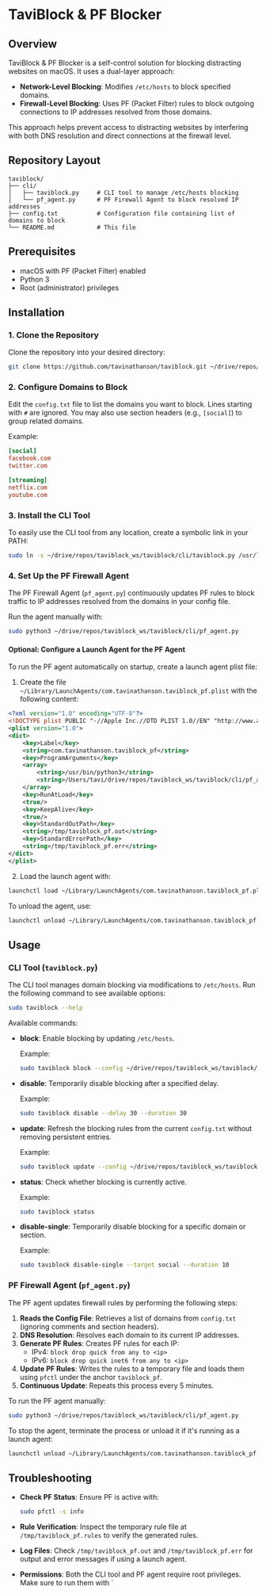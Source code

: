 TaviBlock & PF Blocker
========================

## Overview
TaviBlock & PF Blocker is a self-control solution for blocking distracting websites on macOS. It uses a dual-layer approach:

- **Network-Level Blocking**: Modifies `/etc/hosts` to block specified domains.
- **Firewall-Level Blocking**: Uses PF (Packet Filter) rules to block outgoing connections to IP addresses resolved from those domains.

This approach helps prevent access to distracting websites by interfering with both DNS resolution and direct connections at the firewall level.

## Repository Layout

```
taviblock/
├── cli/
│   ├── taviblock.py     # CLI tool to manage /etc/hosts blocking
│   └── pf_agent.py      # PF Firewall Agent to block resolved IP addresses
├── config.txt           # Configuration file containing list of domains to block
└── README.md            # This file
```

## Prerequisites
- macOS with PF (Packet Filter) enabled
- Python 3
- Root (administrator) privileges

## Installation

### 1. Clone the Repository
Clone the repository into your desired directory:

```bash
git clone https://github.com/tavinathanson/taviblock.git ~/drive/repos/taviblock_ws/taviblock
```

### 2. Configure Domains to Block
Edit the `config.txt` file to list the domains you want to block. Lines starting with `#` are ignored. You may also use section headers (e.g., `[social]`) to group related domains.

Example:

```ini
[social]
facebook.com
twitter.com

[streaming]
netflix.com
youtube.com
```

### 3. Install the CLI Tool
To easily use the CLI tool from any location, create a symbolic link in your PATH:

```bash
sudo ln -s ~/drive/repos/taviblock_ws/taviblock/cli/taviblock.py /usr/local/bin/taviblock
```

### 4. Set Up the PF Firewall Agent
The PF Firewall Agent (`pf_agent.py`) continuously updates PF rules to block traffic to IP addresses resolved from the domains in your config file.

Run the agent manually with:

```bash
sudo python3 ~/drive/repos/taviblock_ws/taviblock/cli/pf_agent.py
```

#### Optional: Configure a Launch Agent for the PF Agent
To run the PF agent automatically on startup, create a launch agent plist file:

1. Create the file `~/Library/LaunchAgents/com.tavinathanson.taviblock_pf.plist` with the following content:

```xml
<?xml version="1.0" encoding="UTF-8"?>
<!DOCTYPE plist PUBLIC "-//Apple Inc.//DTD PLIST 1.0//EN" "http://www.apple.com/DTDs/PropertyList-1.0.dtd">
<plist version="1.0">
<dict>
    <key>Label</key>
    <string>com.tavinathanson.taviblock_pf</string>
    <key>ProgramArguments</key>
    <array>
        <string>/usr/bin/python3</string>
        <string>/Users/tavi/drive/repos/taviblock_ws/taviblock/cli/pf_agent.py</string>
    </array>
    <key>RunAtLoad</key>
    <true/>
    <key>KeepAlive</key>
    <true/>
    <key>StandardOutPath</key>
    <string>/tmp/taviblock_pf.out</string>
    <key>StandardErrorPath</key>
    <string>/tmp/taviblock_pf.err</string>
</dict>
</plist>
```

2. Load the launch agent with:

```bash
launchctl load ~/Library/LaunchAgents/com.tavinathanson.taviblock_pf.plist
```

To unload the agent, use:

```bash
launchctl unload ~/Library/LaunchAgents/com.tavinathanson.taviblock_pf.plist
```

## Usage

### CLI Tool (`taviblock.py`)
The CLI tool manages domain blocking via modifications to `/etc/hosts`. Run the following command to see available options:

```bash
sudo taviblock --help
```

Available commands:

- **block**: Enable blocking by updating `/etc/hosts`.

  Example:
  ```bash
  sudo taviblock block --config ~/drive/repos/taviblock_ws/taviblock/config.txt
  ```

- **disable**: Temporarily disable blocking after a specified delay.

  Example:
  ```bash
  sudo taviblock disable --delay 30 --duration 30
  ```

- **update**: Refresh the blocking rules from the current `config.txt` without removing persistent entries.

  Example:
  ```bash
  sudo taviblock update --config ~/drive/repos/taviblock_ws/taviblock/config.txt
  ```

- **status**: Check whether blocking is currently active.

  Example:
  ```bash
  sudo taviblock status
  ```

- **disable-single**: Temporarily disable blocking for a specific domain or section.

  Example:
  ```bash
  sudo taviblock disable-single --target social --duration 10
  ```

### PF Firewall Agent (`pf_agent.py`)
The PF agent updates firewall rules by performing the following steps:

1. **Reads the Config File**: Retrieves a list of domains from `config.txt` (ignoring comments and section headers).
2. **DNS Resolution**: Resolves each domain to its current IP addresses.
3. **Generate PF Rules**: Creates PF rules for each IP:
   - IPv4: `block drop quick from any to <ip>`
   - IPv6: `block drop quick inet6 from any to <ip>`
4. **Update PF Rules**: Writes the rules to a temporary file and loads them using `pfctl` under the anchor `taviblock_pf`.
5. **Continuous Update**: Repeats this process every 5 minutes.

To run the PF agent manually:

```bash
sudo python3 ~/drive/repos/taviblock_ws/taviblock/cli/pf_agent.py
```

To stop the agent, terminate the process or unload it if it's running as a launch agent:

```bash
launchctl unload ~/Library/LaunchAgents/com.tavinathanson.taviblock_pf.plist
```

## Troubleshooting

- **Check PF Status**: Ensure PF is active with:
  ```bash
  sudo pfctl -s info
  ```

- **Rule Verification**: Inspect the temporary rule file at `/tmp/taviblock_pf.rules` to verify the generated rules.

- **Log Files**: Check `/tmp/taviblock_pf.out` and `/tmp/taviblock_pf.err` for output and error messages if using a launch agent.

- **Permissions**: Both the CLI tool and PF agent require root privileges. Make sure to run them with `